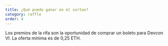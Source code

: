 ```yaml
---
title: ¿Qué puedo ganar en el sorteo?
category: raffle
order: 4
---
```


Los premios de la rifa son la oportunidad de comprar un boleto para Devcon VI. La oferta mínima es de 0,25 ETH.
